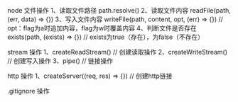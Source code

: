 node 文件操作
    1、读取文件路径 path.resolve()
    2、读取文件内容 readFile(path, (err, data) => {})
    3、写入文件内容 writeFile(path, content, opt, (err) => {})  // opt：flag为a时追加内容，flag为w时覆盖内容
    4、判断文件是否存在 exists(path, (exists) => {}) // exists为true（存在），为false（不存在）

stream 操作
    1、createReadStream()  // 创建读取操作
    2、createWriteStream() // 创建写入操作
    3、pipe() // 链接操作

http 操作
    1、createServer((req, res) => {}) // 创建http链接

.gitignore 操作
    